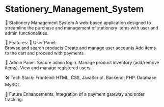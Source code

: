 # Stationery_Management_System
📌 Stationery Management System
A web-based application designed to streamline the purchase and management of stationery items with user and admin functionalities.


🚀 Features:
🔹 User Panel:  
Browse and search products
Create and manage user accounts
Add items to the cart and proceed with payments


🔹 Admin Panel:
Secure admin login.
Manage product inventory (add/remove items).
View and manage registered users.


🛠 Tech Stack:
Frontend: HTML, CSS, JavaScript.
Backend: PHP.
Database: MySQL.


📌 Future Enhancements: Integration of a payment gateway and order tracking.

